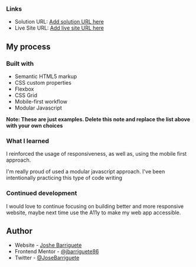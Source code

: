 ### Links

- Solution URL: [Add solution URL here](https://your-solution-url.com)
- Live Site URL: [Add live site URL here](https://your-live-site-url.com)

## My process

### Built with

- Semantic HTML5 markup
- CSS custom properties
- Flexbox
- CSS Grid
- Mobile-first workflow
- Modular Javascript

**Note: These are just examples. Delete this note and replace the list above with your own choices**

### What I learned

I reinforced the usage of responsiveness, as well as, using the mobile first approach.

I'm really proud of used a modular javascript approach. I've been intentionally practicing this type of code writing

### Continued development

I would love to continue focusing on building better and more responsive website, maybe next time use the A11y to make my web app accessible.


## Author

- Website - [Joshe Barriguete](https://github.com/jbarriguete86)
- Frontend Mentor - [@jbarriguete86](https://www.frontendmentor.io/profile/jbarriguete86)
- Twitter - [@JoseBarriguete](https://twitter.com/JoseBarriguete)

